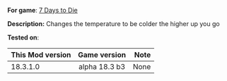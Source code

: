 **For game**: [7 Days to Die](https://7daystodie.com)

**Description:**
Changes the temperature to be colder the higher up you go

**Tested on**:

| This Mod version | Game version | Note |
|:------------------- |:------------------:| -------------:|
| 18.3.1.0 | alpha 18.3 b3 | None |
